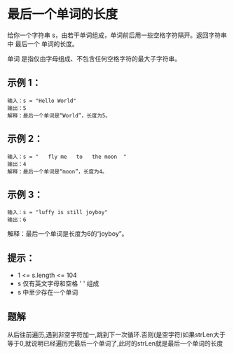# 最后一个单词的长度
给你一个字符串 s，由若干单词组成，单词前后用一些空格字符隔开。返回字符串中 最后一个 单词的长度。

单词 是指仅由字母组成、不包含任何空格字符的最大子字符串。

 

## 示例 1：
```
输入：s = "Hello World"
输出：5
解释：最后一个单词是“World”，长度为5。
```
## 示例 2：
```
输入：s = "   fly me   to   the moon  "
输出：4
解释：最后一个单词是“moon”，长度为4。
```
## 示例 3：
```
输入：s = "luffy is still joyboy"
输出：6
```
解释：最后一个单词是长度为6的“joyboy”。
 

## 提示：
- 1 <= s.length <= 104
- s 仅有英文字母和空格 ' ' 组成
- s 中至少存在一个单词

## 题解
从后往前遍历,遇到非空字符加一,跳到下一次循环.否则(是空字符)如果strLen大于等于0,就说明已经遍历完最后一个单词了,此时的strLen就是最后一个单词的长度